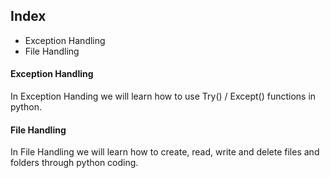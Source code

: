 ## Index ##

- Exception Handling
- File Handling

#### Exception Handling ####

In Exception Handing we will learn how to use Try() / Except() functions in python.

#### File Handling ####

In File Handling we will learn how to create, read, write and delete files and folders through python coding. 